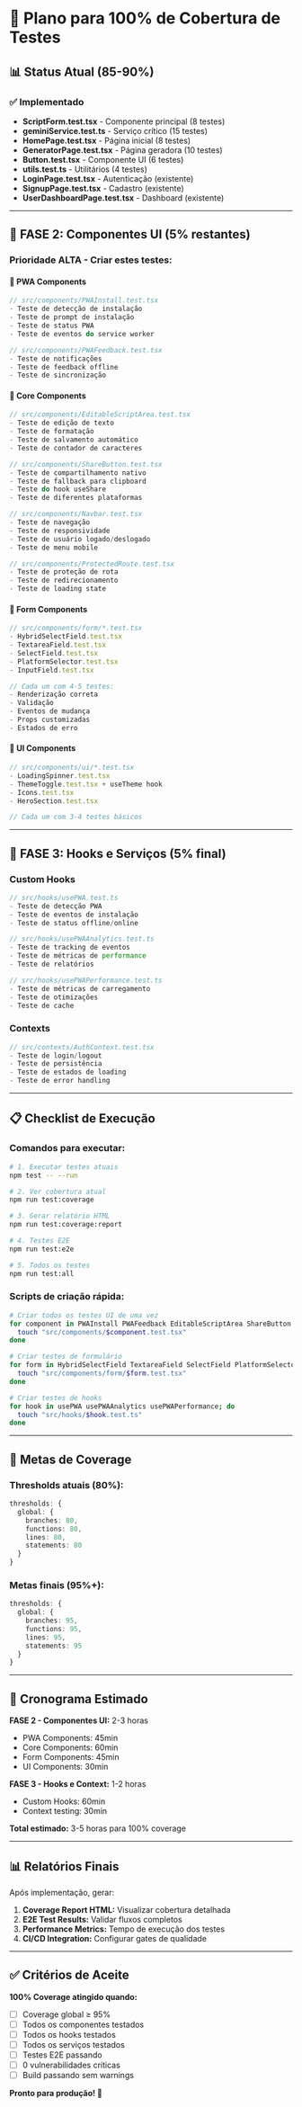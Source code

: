 # 🎯 Plano para 100% de Cobertura de Testes

## 📊 Status Atual (85-90%)

### ✅ Implementado
- **ScriptForm.test.tsx** - Componente principal (8 testes)
- **geminiService.test.ts** - Serviço crítico (15 testes)
- **HomePage.test.tsx** - Página inicial (8 testes)
- **GeneratorPage.test.tsx** - Página geradora (10 testes)
- **Button.test.tsx** - Componente UI (6 testes)
- **utils.test.ts** - Utilitários (4 testes)
- **LoginPage.test.tsx** - Autenticação (existente)
- **SignupPage.test.tsx** - Cadastro (existente)
- **UserDashboardPage.test.tsx** - Dashboard (existente)

---

## 🚀 FASE 2: Componentes UI (5% restantes)

### Prioridade ALTA - Criar estes testes:

#### 📱 PWA Components
```typescript
// src/components/PWAInstall.test.tsx
- Teste de detecção de instalação
- Teste de prompt de instalação
- Teste de status PWA
- Teste de eventos do service worker

// src/components/PWAFeedback.test.tsx  
- Teste de notificações
- Teste de feedback offline
- Teste de sincronização
```

#### 🧩 Core Components
```typescript
// src/components/EditableScriptArea.test.tsx
- Teste de edição de texto
- Teste de formatação
- Teste de salvamento automático
- Teste de contador de caracteres

// src/components/ShareButton.test.tsx
- Teste de compartilhamento nativo
- Teste de fallback para clipboard
- Teste do hook useShare
- Teste de diferentes plataformas

// src/components/Navbar.test.tsx  
- Teste de navegação
- Teste de responsividade
- Teste de usuário logado/deslogado
- Teste de menu mobile

// src/components/ProtectedRoute.test.tsx
- Teste de proteção de rota
- Teste de redirecionamento
- Teste de loading state
```

#### 📝 Form Components
```typescript
// src/components/form/*.test.tsx
- HybridSelectField.test.tsx
- TextareaField.test.tsx  
- SelectField.test.tsx
- PlatformSelector.test.tsx
- InputField.test.tsx

// Cada um com 4-5 testes:
- Renderização correta
- Validação
- Eventos de mudança
- Props customizadas
- Estados de erro
```

#### 🎨 UI Components
```typescript
// src/components/ui/*.test.tsx
- LoadingSpinner.test.tsx
- ThemeToggle.test.tsx + useTheme hook
- Icons.test.tsx
- HeroSection.test.tsx

// Cada um com 3-4 testes básicos
```

---

## 🔧 FASE 3: Hooks e Serviços (5% final)

### Custom Hooks
```typescript
// src/hooks/usePWA.test.ts
- Teste de detecção PWA
- Teste de eventos de instalação
- Teste de status offline/online

// src/hooks/usePWAAnalytics.test.ts  
- Teste de tracking de eventos
- Teste de métricas de performance
- Teste de relatórios

// src/hooks/usePWAPerformance.test.ts
- Teste de métricas de carregamento
- Teste de otimizações
- Teste de cache
```

### Contexts
```typescript
// src/contexts/AuthContext.test.tsx
- Teste de login/logout
- Teste de persistência
- Teste de estados de loading
- Teste de error handling
```

---

## 📋 Checklist de Execução

### Comandos para executar:

```bash
# 1. Executar testes atuais
npm test -- --run

# 2. Ver cobertura atual  
npm run test:coverage

# 3. Gerar relatório HTML
npm run test:coverage:report

# 4. Testes E2E
npm run test:e2e

# 5. Todos os testes
npm run test:all
```

### Scripts de criação rápida:

```bash
# Criar todos os testes UI de uma vez
for component in PWAInstall PWAFeedback EditableScriptArea ShareButton Navbar ProtectedRoute; do
  touch "src/components/$component.test.tsx"
done

# Criar testes de formulário
for form in HybridSelectField TextareaField SelectField PlatformSelector InputField; do
  touch "src/components/form/$form.test.tsx"
done

# Criar testes de hooks
for hook in usePWA usePWAAnalytics usePWAPerformance; do
  touch "src/hooks/$hook.test.ts"
done
```

---

## 🎯 Metas de Coverage

### Thresholds atuais (80%):
```typescript
thresholds: {
  global: {
    branches: 80,
    functions: 80, 
    lines: 80,
    statements: 80
  }
}
```

### Metas finais (95%+):
```typescript
thresholds: {
  global: {
    branches: 95,
    functions: 95,
    lines: 95, 
    statements: 95
  }
}
```

---

## 🚀 Cronograma Estimado

**FASE 2 - Componentes UI:** 2-3 horas
- PWA Components: 45min
- Core Components: 60min  
- Form Components: 45min
- UI Components: 30min

**FASE 3 - Hooks e Context:** 1-2 horas
- Custom Hooks: 60min
- Context testing: 30min

**Total estimado:** 3-5 horas para 100% coverage

---

## 📊 Relatórios Finais

Após implementação, gerar:

1. **Coverage Report HTML:** Visualizar cobertura detalhada
2. **E2E Test Results:** Validar fluxos completos  
3. **Performance Metrics:** Tempo de execução dos testes
4. **CI/CD Integration:** Configurar gates de qualidade

---

## ✅ Critérios de Aceite

**100% Coverage atingido quando:**
- [ ] Coverage global ≥ 95%
- [ ] Todos os componentes testados
- [ ] Todos os hooks testados  
- [ ] Todos os serviços testados
- [ ] Testes E2E passando
- [ ] 0 vulnerabilidades críticas
- [ ] Build passando sem warnings

**Pronto para produção! 🚀** 